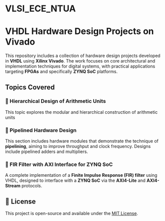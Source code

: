 # VLSI_ECE_NTUA

# VHDL Hardware Design Projects on Vivado

This repository includes a collection of hardware design projects developed in **VHDL** using **Xilinx Vivado**. The work focuses on core architectural and implementation techniques for digital systems, with practical applications targeting **FPGAs** and specifically **ZYNQ SoC** platforms.

## Topics Covered

### 🔹 Hierarchical Design of Arithmetic Units
This topic explores the modular and hierarchical construction of arithmetic units

### 🔹 Pipelined Hardware Design
This section includes hardware modules that demonstrate the technique of **pipelining**, aiming to improve throughput and clock frequency. Designs include pipelined adders and multipliers.

### 🔹 FIR Filter with AXI Interface for ZYNQ SoC
A complete implementation of a **Finite Impulse Response (FIR) filter** using VHDL, designed to interface with a **ZYNQ SoC** via the **AXI4-Lite** and **AXI4-Stream** protocols. 

## 📄 License

This project is open-source and available under the [MIT License](LICENSE).
